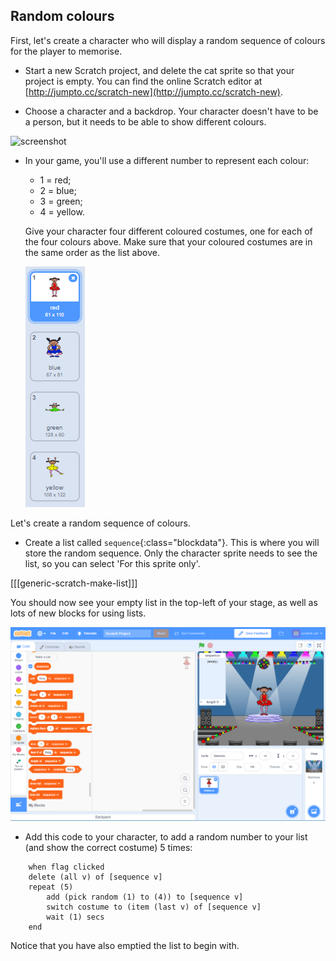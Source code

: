 ## Random colours

First, let's create a character who will display a random sequence of colours for the player to memorise.

+ Start a new Scratch project, and delete the cat sprite so that your project is empty. You can find the online Scratch editor at [http://jumpto.cc/scratch-new](http://jumpto.cc/scratch-new).

+ Choose a character and a backdrop. Your character doesn't have to be a person, but it needs to be able to show different colours.

![screenshot](images/colour-sprite.png)

+ In your game, you'll use a different number to represent each colour:

	+ 1 = red;
	+ 2 = blue;
	+ 3 = green;
	+ 4 = yellow.

	Give your character four different coloured costumes, one for each of the four colours above. Make sure that your coloured costumes are in the same order as the list above.

	![screenshot](images/colour-costume.png)

Let's create a random sequence of colours.

+ Create a list called `sequence`{:class="blockdata"}. This is where you will store the random sequence. Only the character sprite needs to see the list, so you can select 'For this sprite only'.

[[[generic-scratch-make-list]]]

You should now see your empty list in the top-left of your stage, as well as lots of new blocks for using lists.

![screenshot](images/colour-list-blocks.png)

+ Add this code to your character, to add a random number to your list (and show the correct costume) 5 times:

```blocks
	when flag clicked
	delete (all v) of [sequence v]
	repeat (5)
		add (pick random (1) to (4)) to [sequence v]
		switch costume to (item (last v) of [sequence v]
		wait (1) secs
	end
```

Notice that you have also emptied the list to begin with.
